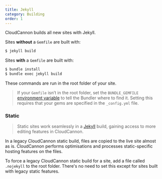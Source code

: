 ```yaml
---
title: Jekyll
category: Building
order: 1
---
```


CloudCannon builds all new sites with Jekyll.

Sites **without** a `Gemfile` are built with:

~~~bash
$ jekyll build
~~~

Sites **with** a `Gemfile` are built with:

~~~bash
$ bundle install
$ bundle exec jekyll build
~~~

These commands are run in the root folder of your site.

> If your `Gemfile` isn’t in the root folder, set the `BUNDLE_GEMFILE` [environment variable](/building/environments/) to tell the Bundler where to find it. Setting this requires that your gems are specified in the `_config.yml` file.

### Static

> Static sites work seamlessly in a [Jekyll](/building/jekyll/) build, gaining access to more editing features in CloudCannon.

In a legacy CloudCannon static build, files are copied to the live site almost as is. CloudCannon performs optimisations and processes static-specific hosting features on the files.

To force a legacy CloudCannon static build for a site, add a file called `.nojekyll` to the root folder. There's no need to set this except for sites built with legacy static features.
